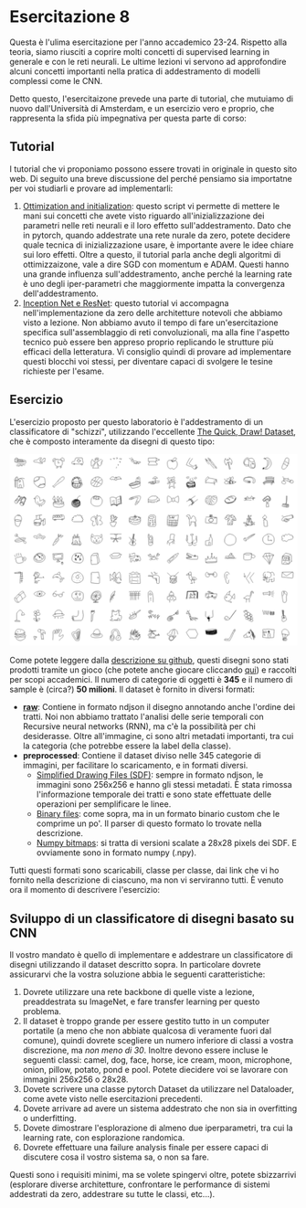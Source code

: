 # Esercitazione 8

Questa è l'ulima esercitazione per l'anno accademico 23-24. Rispetto alla teoria, siamo riusciti a coprire molti 
concetti di supervised learning in generale e con le reti neurali. Le ultime lezioni vi servono ad approfondire 
alcuni concetti importanti nella pratica di addestramento di modelli complessi come le CNN. 

Detto questo, l'esercitaizone prevede una parte di tutorial, che mutuiamo di nuovo dall'Università di Amsterdam, e 
un esercizio vero e proprio, che rappresenta la sfida più impegnativa per questa parte di corso:

## Tutorial
I tutorial che vi proponiamo possono essere trovati in originale in questo sito web. Di seguito una breve 
discussione del perché pensiamo sia importatne per voi studiarli e provare ad implementarli:
 1. [Ottimization and initialization](tutorials/Optimization_and_Initialization.ipynb): questo script vi permette di mettere le mani sui concetti che avete visto 
    riguardo all'inizializzazione dei parametri nelle reti neurali e il loro effetto sull'addestramento. Dato che in 
    pytorch, quando addestrate una rete nurale da zero, potete decidere quale tecnica di inizializzazione usare, è 
    importante avere le idee chiare sui loro effetti. Oltre a questo, il tutorial parla anche degli algoritmi di 
    ottimizzaizone, vale a dire SGD con momentum e ADAM. Questi hanno una grande influenza sull'addestramento, anche 
    perché la learning rate è uno degli iper-parametri che maggiormente impatta la convergenza dell'addestramento. 
2. [Inception Net e ResNet](tutorials/Inception_ResNet_DenseNet.ipynb): questo tutorial vi accompagna nell'implementazione da zero delle architetture notevoli 
   che abbiamo visto a lezione. Non abbiamo avuto il tempo di fare un'esercitazione specifica sull'assemblaggio di 
   reti convoluzionali, ma alla fine l'aspetto tecnico può essere ben appreso proprio replicando le strutture più 
   efficaci della letteratura. Vi consiglio quindi di provare ad implementare questi blocchi voi stessi, per 
   diventare capaci di svolgere le tesine richieste per l'esame. 

## Esercizio
L'esercizio proposto per questo laboratorio è l'addestramento di un classificatore di "schizzi", utilizzando 
l'eccellente [The Quick, Draw! Dataset](https://quickdraw.withgoogle.com/data), che è composto interamente da 
disegni di questo tipo:

![](sample_sketches.png)

Come potete leggere dalla [descrizione su github](https://github.com/googlecreativelab/quickdraw-dataset), 
questi disegni sono stati prodotti tramite un gioco (che potete anche giocare cliccando 
[qui](https://quickdraw.withgoogle.com/)) e raccolti per scopi accademici. Il numero di categorie di oggetti è 
**345** e il numero di sample è (circa?) **50 milioni**.
Il dataset è fornito in diversi formati:

- **[raw](https://console.cloud.google.com/storage/browser/quickdraw_dataset/full/raw)**: Contiene in formato ndjson il disegno annotando anche l'ordine dei tratti. Noi non abbiamo trattato 
  l'analisi delle serie temporali con Recursive neural networks (RNN), ma c'è la possibilità per chi desiderasse. 
  Oltre all'immagine, ci sono altri metadati importanti, tra cui la categoria (che potrebbe essere la label della 
  classe).
- **preprocessed**: Contiene il dataset diviso nelle 345 categorie di immagini, per facilitare lo scaricamento, e in 
  formati diversi. 
  - [Simplified Drawing Files (SDF)](https://console.cloud.google.com/storage/browser/quickdraw_dataset/full/simplified): sempre in formato ndjson, le immagini sono 256x256 e hanno gli stessi metadati. È 
    stata rimossa l'informazione temporale dei tratti e sono state effettuate delle operazioni per 
    semplificare le linee.
  - [Binary files](https://console.cloud.google.com/storage/browser/quickdraw_dataset/full/binary): come sopra, ma in un formato binario custom che le comprime un po'. Il parser di questo formato lo 
    trovate nella descrizione. 
  - [Numpy bitmaps](https://console.cloud.google.com/storage/browser/quickdraw_dataset/full/numpy_bitmap): si tratta di versioni scalate a 28x28 pixels dei SDF. E ovviamente sono in formato numpy (.npy). 

Tutti questi formati sono scaricabili, classe per classe, dai link che vi ho fornito nella descrizione di ciascuno, 
ma non vi serviranno tutti. È venuto ora il momento di descrivere l'esercizio:

## Sviluppo di un classificatore di disegni basato su CNN
Il vostro mandato è quello di implementare e addestrare un classificatore di disegni utilizzando il dataset 
descritto sopra. In particolare dovrete assicurarvi che la vostra soluzione abbia le seguenti caratteristiche:

1. Dovrete utilizzare una rete backbone di quelle viste a lezione, preaddestrata su ImageNet, e fare transfer 
   learning per questo problema. 
2. Il dataset è troppo grande per essere gestito tutto in un computer portatile (a meno che non abbiate qualcosa di 
   veramente fuori dal comune), quindi dovrete scegliere un numero inferiore di classi a vostra discrezione, ma _non 
   meno di 30_. Inoltre devono essere incluse le seguenti classi: camel, dog, face, horse, ice cream, moon, 
   microphone, onion, pillow, potato, pond e pool. Potete diecidere voi se lavorare con immagini 256x256 o 28x28. 
3. Dovete scrivere una classe pytorch Dataset da utilizzare nel Dataloader, come avete visto nelle esercitazioni 
   precedenti.
4. Dovete arrivare ad avere un sistema addestrato che non sia in overfitting o underfitting. 
4. Dovete dimostrare l'esplorazione di almeno due iperparametri, tra cui la learning rate, con esplorazione randomica.
5. Dovrete effettuare una failure analysis finale per essere capaci di discutere cosa il vostro sistema sa, o non sa 
   fare. 

Questi sono i requisiti minimi, ma se volete spingervi oltre, potete sbizzarrivi (esplorare diverse architetture, 
confrontare le performance di sistemi addestrati da zero, addestrare su tutte le classi, etc...).

